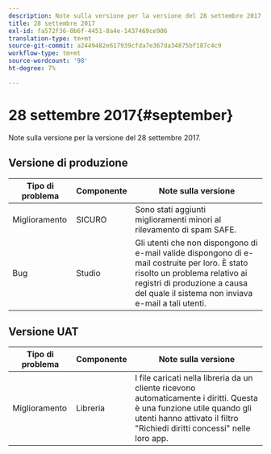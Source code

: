 ```yaml
---
description: Note sulla versione per la versione del 28 settembre 2017.
title: 28 settembre 2017
exl-id: fa572f36-0b6f-4451-8a4e-1437469ce906
translation-type: tm+mt
source-git-commit: a2449482e617939cfda7e367da34875bf187c4c9
workflow-type: tm+mt
source-wordcount: '98'
ht-degree: 7%

---
```


# 28 settembre 2017{#september}

Note sulla versione per la versione del 28 settembre 2017.

## Versione di produzione

| **Tipo di problema** | **Componente** | **Note sulla versione** |
|---|---|---|
| Miglioramento | SICURO | Sono stati aggiunti miglioramenti minori al rilevamento di spam SAFE. |
| Bug | Studio | Gli utenti che non dispongono di e-mail valide dispongono di e-mail costruite per loro. È stato risolto un problema relativo ai registri di produzione a causa del quale il sistema non inviava e-mail a tali utenti. |

## Versione UAT

| **Tipo di problema** | **Componente** | **Note sulla versione** |
|---|---|---|
| Miglioramento | Libreria | I file caricati nella libreria da un cliente ricevono automaticamente i diritti. Questa è una funzione utile quando gli utenti hanno attivato il filtro &quot;Richiedi diritti concessi&quot; nelle loro app. |
